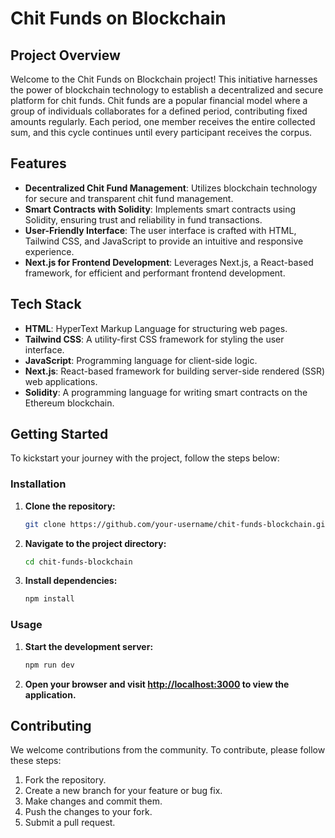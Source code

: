 # Chit Funds on Blockchain

## Project Overview

Welcome to the Chit Funds on Blockchain project! This initiative harnesses the power of blockchain technology to establish a decentralized and secure platform for chit funds. Chit funds are a popular financial model where a group of individuals collaborates for a defined period, contributing fixed amounts regularly. Each period, one member receives the entire collected sum, and this cycle continues until every participant receives the corpus.

## Features

- **Decentralized Chit Fund Management**: Utilizes blockchain technology for secure and transparent chit fund management.
- **Smart Contracts with Solidity**: Implements smart contracts using Solidity, ensuring trust and reliability in fund transactions.
- **User-Friendly Interface**: The user interface is crafted with HTML, Tailwind CSS, and JavaScript to provide an intuitive and responsive experience.
- **Next.js for Frontend Development**: Leverages Next.js, a React-based framework, for efficient and performant frontend development.

## Tech Stack

- **HTML**: HyperText Markup Language for structuring web pages.
- **Tailwind CSS**: A utility-first CSS framework for styling the user interface.
- **JavaScript**: Programming language for client-side logic.
- **Next.js**: React-based framework for building server-side rendered (SSR) web applications.
- **Solidity**: A programming language for writing smart contracts on the Ethereum blockchain.

## Getting Started

To kickstart your journey with the project, follow the steps below:

### Installation

1. **Clone the repository:**

    ```bash
    git clone https://github.com/your-username/chit-funds-blockchain.git
    ```

2. **Navigate to the project directory:**

    ```bash
    cd chit-funds-blockchain
    ```

3. **Install dependencies:**

    ```bash
    npm install
    ```

### Usage

1. **Start the development server:**

    ```bash
    npm run dev
    ```

2. **Open your browser and visit [http://localhost:3000](http://localhost:3000) to view the application.**

## Contributing

We welcome contributions from the community. To contribute, please follow these steps:

1. Fork the repository.
2. Create a new branch for your feature or bug fix.
3. Make changes and commit them.
4. Push the changes to your fork.
5. Submit a pull request.
